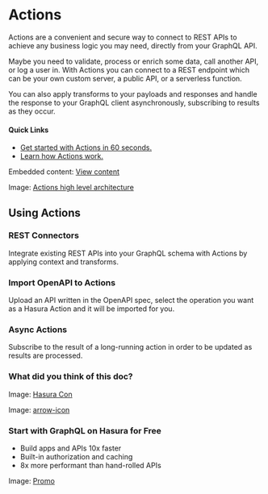 # Actions

Actions are a convenient and secure way to connect to REST APIs to achieve any business logic you may need, directly from your GraphQL API.

Maybe you need to validate, process or enrich some data, call another API, or log a user in. With Actions you can connect to a REST endpoint which can be your own custom server, a public API, or a serverless function.

You can also apply transforms to your payloads and responses and handle the response to your GraphQL client asynchronously, subscribing to results as they occur.

#### Quick Links

- [ Get started with Actions in 60 seconds. ](https://hasura.io/docs/latest/actions/quickstart/)
- [ Learn how Actions work. ](https://hasura.io/docs/latest/actions/create/)


Embedded content: [ View content ](https://www.youtube.com/embed/Fqb6Ar3t_C4?enablejsapi=1&origin=https://hasura.io)

Image: [ Actions high level architecture ](https://hasura.io/docs/assets/images/actions-arch-98d3a4de3ecd8b4e4d622d4d7a6143d6.png)

## Using Actions​

### REST Connectors

Integrate existing REST APIs into your GraphQL schema with Actions by applying context and transforms.

### Import OpenAPI to Actions

Upload an API written in the OpenAPI spec, select the operation you want as a Hasura Action and it will be imported for you.

### Async Actions

Subscribe to the result of a long-running action in order to be updated as results are processed.

### What did you think of this doc?

Image: [ Hasura Con ](https://res.cloudinary.com/dh8fp23nd/image/upload/v1686154570/hasura-con-2023/has-con-light-date_r2a2ud.png)

Image: [ arrow-icon ](https://res.cloudinary.com/dh8fp23nd/image/upload/v1683723549/main-web/chevron-right_ldbi7d.png)

### Start with GraphQL on Hasura for Free

- Build apps and APIs 10x faster
- Built-in authorization and caching
- 8x more performant than hand-rolled APIs


Image: [ Promo ](https://hasura.io/docs/assets/images/hasura-free-ff60e409244e0ea12b5a3045d1a9096b.png)